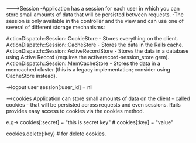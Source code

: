 --->Session
-Application has a session for each user in which you can store small amounts of data that will be persisted between requests. 
-The session is only available in the controller and the view and can use one of several of different storage mechanisms:

ActionDispatch::Session::CookieStore - Stores everything on the client.
ActionDispatch::Session::CacheStore - Stores the data in the Rails cache.
ActionDispatch::Session::ActiveRecordStore - Stores the data in a database using Active Record (requires the activerecord-session_store gem).
ActionDispatch::Session::MemCacheStore - Stores the data in a memcached cluster (this is a legacy implementation; consider using CacheStore instead).

->logout user
session[:user_id] = nil

-->cookies
Application can store small amounts of data on the client - called cookies - that will be persisted across requests and even sessions. Rails provides easy access to cookies via the cookies method.

e.g->
cookies[:secret] = "this is secret key" # cookies[:key] = "value"

cookies.delete(:key) # for delete cookies.